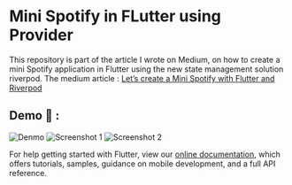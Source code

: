 # Mini Spotify in FLutter using Provider

This repository is part of the article I wrote on Medium, on how to create a mini Spotify application in Flutter using the new state management solution riverpod.
The medium article : [Let’s create a Mini Spotify with Flutter and Riverpod](https://medium.com/@iliasyahia/lets-create-a-mini-spotify-with-flutter-and-riverpod-24aa53ed8b66)

## Demo 🚀 :

![Denmo](https://github.com/yiss/minispotify_flutter_riverpod/blob/master/images/demo.gif)
![Screenshot 1](https://github.com/yiss/minispotify_flutter_riverpod/blob/master/images/screenshot_1.png)
![Screenshot 2](https://github.com/yiss/minispotify_flutter_riverpod/blob/master/images/screenshot_2.png)

For help getting started with Flutter, view our
[online documentation](https://flutter.dev/docs), which offers tutorials,
samples, guidance on mobile development, and a full API reference.
